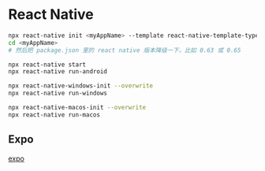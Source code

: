 # React Native

```zsh
npx react-native init <myAppName> --template react-native-template-typescript
cd <myAppName>
# 然后把 package.json 里的 react native 版本降级一下，比如 0.63 或 0.65

npx react-native start
npx react-native run-android

npx react-native-windows-init --overwrite
npx react-native run-windows

npx react-native-macos-init --overwrite
npx react-native run-macos
```

## Expo

[expo](https://expo.dev/)
